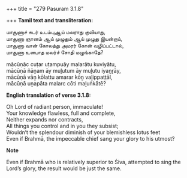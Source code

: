 +++
title = "279 Pasuram 3.1.8"

+++
**Tamil text and transliteration:**

மாசூணாச் சுடர் உடம்புஆய் மலராது குவியாது,  
மாசூணா ஞானம் ஆய் முழுதும் ஆய் முழுது இயன்றாய்,  
மாசூணா வான் கோலத்து அமரர் கோன் வழிப்பட்டால்,  
மாசூணா உனபாத மலர்ச் சோதி மழுங்காதே?

mācūṇāc cuṭar uṭampuāy malarātu kuviyātu,  
mācūṇā ñāṉam āy muḻutum āy muḻutu iyaṉṟāy,  
mācūṇā vāṉ kōlattu amarar kōṉ vaḻippaṭṭāl,  
mācūṇā uṉapāta malarc cōti maḻuṅkātē?

**English translation of verse 3.1.8:**

Oh Lord of radiant person, immaculate!  
Your knowledge flawless, full and complete,  
Neither expands nor contracts,  
All things you control and in you they subsist;  
Wouldn’t the splendour diminish of your blemishless lotus feet  
Even if Brahmā, the impeccable chief sang your glory to his utmost?

**Note**

Even if Brahmā who is relatively superior to Śiva, attempted to sing the Lord’s glory, the result would be just the same.


